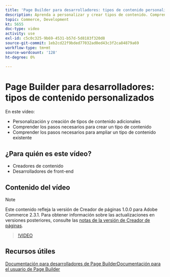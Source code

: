 ```yaml
---
title: 'Page Builder para desarrolladores: tipos de contenido personalizados'
description: Aprenda a personalizar y crear tipos de contenido. Comprender los pasos necesarios para crear un ​ de tipo de contenido. Comprender los pasos necesarios para ampliar un tipo de contenido existente.
topic: Commerce, Development
kt: 5655
doc-type: video
activity: use
exl-id: c5c0c325-9b69-4531-b57d-5d8183f320d8
source-git-commit: 1eb2cd22f9bded77032ad0ed43c3f2ca84879a69
workflow-type: tm+mt
source-wordcount: '128'
ht-degree: 0%

---
```


# Page Builder para desarrolladores: tipos de contenido personalizados

En este vídeo:

- Personalización y creación de tipos de contenido adicionales
- Comprender los pasos necesarios para crear un tipo de contenido &#x200B;
- Comprender los pasos necesarios para ampliar un tipo de contenido existente

## ¿Para quién es este vídeo?

- Creadores de contenido
- Desarrolladores de front-end

## Contenido del vídeo

>[!NOTE]
>
>Este contenido refleja la versión de Creador de páginas 1.0.0 para Adobe Commerce 2.3.1. Para obtener información sobre las actualizaciones en versiones posteriores, consulte las [notas de la versión de Creador de páginas](https://devdocs.magento.com/page-builder/docs/release-notes.html).

>[!VIDEO](https://video.tv.adobe.com/v/35714?quality=12&learn=on)

## Recursos útiles

[Documentación para desarrolladores de ](https://devdocs.magento.com/page-builder/docs/index.html)
[Page BuilderDocumentación para el usuario de Page Builder](https://docs.magento.com/user-guide/cms/page-builder.html)
